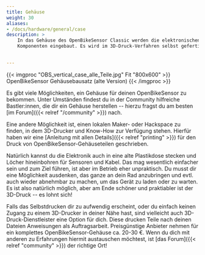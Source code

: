 ```yaml
---
title: Gehäuse
weight: 30
aliases:
- /docs/hardware/general/case
description: >
    In das Gehäuse des OpenBikeSensor Classic werden die elektronischen
    Komponenten eingebaut. Es wird im 3D-Druck-Verfahren selbst gefertigt.
    

---
```


{{< imgproc "OBS_vertical_case_alle_Teile.jpg" Fit "800x600" >}}
    OpenBikeSensor Gehäusebausatz (alte Version)
{{< /imgproc >}}

Es gibt viele Möglichkeiten, ein Gehäuse für deinen OpenBikeSensor zu bekommen.
Unter Umständen findest du in der Community hilfreiche Bastler:innen, die dir
ein Gehäuse herstellen -- hierzu fragst du am besten [im Forum]({{< relref
"/community" >}}) nach. 

Eine andere Möglichkeit ist, einen lokalen Maker- oder Hackspace zu finden, in
dem 3D-Drucker und Know-How zur Verfügung stehen. Hierfür haben wir eine
[Anleitung mit allen Details]({{< relref "printing" >}}) für den Druck von
OpenBikeSensor-Gehäuseteilen geschrieben.

Natürlich kannst du die Elektronik auch in eine alte Plastikdose stecken und
Löcher hineinbohren für Sensoren und Kabel. Das mag wesentlich einfacher sein
und zum Ziel führen, ist aber im Betrieb eher unpraktisch. Du musst dir eine
Möglichkeit ausdenken, das ganze an dein Rad anzubringen und evtl. auch wieder
abnehmbar zu machen, um das Gerät zu laden oder zu warten. Es ist also
natürlich möglich, aber am Ende schöner und praktiabler ist der 3D-Druck -- es
lohnt sich!

Falls das Selbstdrucken dir zu aufwendig erscheint, oder du einfach keinen
Zugang zu einem 3D-Drucker in deiner Nähe hast, sind vielleicht auch
3D-Druck-Dienstleister eine Option für dich. Diese drucken Teile nach deinen
Dateien Anweisungen als Auftragsarbeit. Preisgünstige Anbieter nehmen für ein
komplettes OpenBikeSensor-Gehäuse ca. 20-30 €. Wenn du dich mit anderen zu
Erfahrungen hiermit austauschen möchtest, ist [das Forum]({{< relref
"community" >}}) der richtige Ort!

